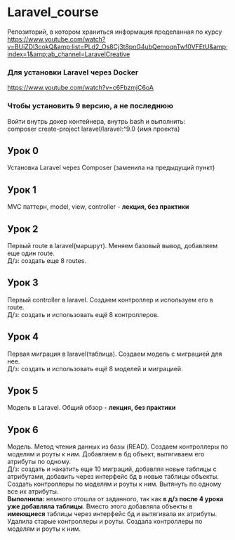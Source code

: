 # Laravel_course
Репозиторий, в котором храниться информация проделанная по курсу https://www.youtube.com/watch?v=BUiZDl3cokQ&amp;list=PLd2_Os8Cj3t8pnG4ubQemoqnTwf0VFEtU&amp;index=1&amp;ab_channel=LaravelCreative

### Для установки Laravel через Docker
https://www.youtube.com/watch?v=c6FbzmjC6oA
### Чтобы установить 9 версию, а не последнюю
Войти внутрь докер контейнера, внутрь bash и выполнить:  
composer create-project laravel/laravel:^9.0 {имя проекта}

## Урок 0
Установка Laravel через Composer (заменила на предыдущий пункт)

## Урок 1
MVC паттерн, model, view, controller - **лекция, без практики**

## Урок 2
Первый route в laravel(маршрут). Меняем базовый вывод, добавляем еще один route.  
Д/з: создать еще 8 routes.

## Урок 3
Первый controller в laravel. Создаем контроллер и используем его в route.  
Д/з: создать и использовать ещё 8 контроллеров.

## Урок 4
Первая миграция в laravel(таблица). Создаем модель с миграцией для нее.  
Д/з: создать и использовать ещё 8 моделей и миграцией.

## Урок 5
Модель в Laravel. Общий обзор - **лекция, без практики**

## Урок 6
Модель. Метод чтения данных из базы (READ). Создаем контроллеры по моделям и роуты к ним. Добавляем в бд объект, вытягиваем его атрибуты по одному.  
Д/з: создать и накатить еще 10 миграций, добавляя новые таблицы с атрибутами, добавить через интерфейс бд в новые таблицы объекты. Создать контроллеры по моделям и роуты к ним. Вытянуть по одному все их атрибуты.  
**Выполнила:** немного отошла от заданного, так как **в д/з после 4 урока уже добавляла таблицы**. Вместо этого добавляла объекты в **имеющиеся** таблицы через интерфейс бд и вытягивала их атрибуты. Удалила старые контроллеры и роуты. Создала контроллеры по моделям и роуты к ним.

